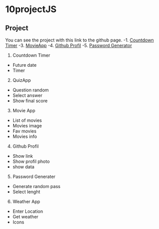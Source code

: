 # 10projectJS


## Project
You can see the project with this link to the github page.
-1. <a href="https://mathisvkg.github.io/10projectJS/Countdown/index.html" target="_blank">Countdown Timer</a>
-3. <a href="https://mathisvkg.github.io/10projectJS/MovieApp/index.html" target="_blank">MovieApp</a>
-4. <a href="https://mathisvkg.github.io/10projectJS/GithubProfil/index.html" target="_blank">Github Profil</a>
-5. <a href="https://mathisvkg.github.io/10projectJS/PasswordGenerator/index.html" target="_blank">Password Generator</a>


1. Countdown Timer

- Future date
- Timer

2. QuizApp

- Question random
- Select answer
- Show final score

3. Movie App

- List of movies
- Movies image
- Fav movies
- Movies info

4. Github Profil

- Show link
- Show profil photo
- show data

5. Password Generater

- Generate random pass
- Select lenght

6. Weather App

- Enter Location
- Get weather
- Icons
